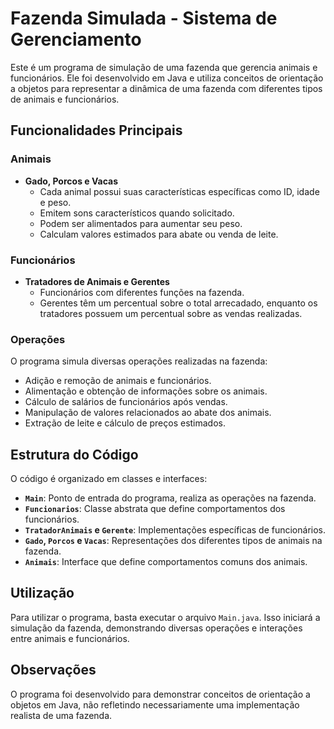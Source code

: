 # Fazenda Simulada - Sistema de Gerenciamento

Este é um programa de simulação de uma fazenda que gerencia animais e funcionários. Ele foi desenvolvido em Java e utiliza conceitos de orientação a objetos para representar a dinâmica de uma fazenda com diferentes tipos de animais e funcionários.

## Funcionalidades Principais

### Animais

- **Gado, Porcos e Vacas**
  - Cada animal possui suas características específicas como ID, idade e peso.
  - Emitem sons característicos quando solicitado.
  - Podem ser alimentados para aumentar seu peso.
  - Calculam valores estimados para abate ou venda de leite.

### Funcionários

- **Tratadores de Animais e Gerentes**
  - Funcionários com diferentes funções na fazenda.
  - Gerentes têm um percentual sobre o total arrecadado, enquanto os tratadores possuem um percentual sobre as vendas realizadas.

### Operações

O programa simula diversas operações realizadas na fazenda:

- Adição e remoção de animais e funcionários.
- Alimentação e obtenção de informações sobre os animais.
- Cálculo de salários de funcionários após vendas.
- Manipulação de valores relacionados ao abate dos animais.
- Extração de leite e cálculo de preços estimados.

## Estrutura do Código

O código é organizado em classes e interfaces:

- **`Main`**: Ponto de entrada do programa, realiza as operações na fazenda.
- **`Funcionarios`**: Classe abstrata que define comportamentos dos funcionários.
- **`TratadorAnimais` e `Gerente`**: Implementações específicas de funcionários.
- **`Gado`, `Porcos` e `Vacas`**: Representações dos diferentes tipos de animais na fazenda.
- **`Animais`**: Interface que define comportamentos comuns dos animais.

## Utilização

Para utilizar o programa, basta executar o arquivo `Main.java`. Isso iniciará a simulação da fazenda, demonstrando diversas operações e interações entre animais e funcionários.

## Observações

O programa foi desenvolvido para demonstrar conceitos de orientação a objetos em Java, não refletindo necessariamente uma implementação realista de uma fazenda.
